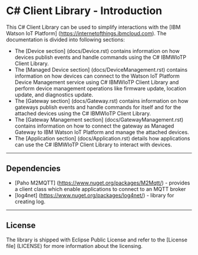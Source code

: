C# Client Library - Introduction
============================================

This C# Client Library can be used to simplify interactions with the [IBM Watson IoT Platform] (https://internetofthings.ibmcloud.com). The documentation is divided into following sections:  

- The [Device section] (docs/Device.rst) contains information on how devices publish events and handle commands using the C# IBMWIoTP Client Library.
- The [Managed Device section] (docs/DeviceManagement.rst) contains information on how devices can connect to the Watson IoT Platform Device Management service using C# IBMWIoTP Client Library and perform device management operations like firmware update, location update, and diagnostics update.
- The [Gateway section] (docs/Gateway.rst) contains information on how gateways publish events and handle commands for itself and for the attached devices using the C# IBMWIoTP Client Library.
- The [Gateway Management section] (docs/GatewayManagement.rst) contains information on how to connect the gateway as Managed Gateway to IBM Watson IoT Platform and manage the attached devices.
- The [Application section] (docs/Application.rst) details how applications can use the C# IBMWIoTP Client Library to interact with devices.

----
Dependencies
-------------------------------------------------------------------------------

-  [Paho M2MQTT] (https://www.nuget.org/packages/M2Mqtt/) - provides a client class which enable applications to connect to an MQTT broker
-  [log4net] (https://www.nuget.org/packages/log4net/) - library for creating log.

----

License
-----------------------

The library is shipped with Eclipse Public License and refer to the [License file] (LICENSE) for more information about the licensing.
